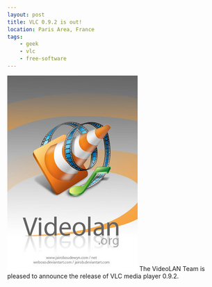 ```yaml
---
layout: post
title: VLC 0.9.2 is out!
location: Paris Area, France
tags:
    - geek
    - vlc
    - free-software
---
```


<img src="/assets/images/blog/VLC/VLC_2.jpg" alt="" />  
The VideoLAN Team is pleased to announce the release of VLC media player 0.9.2.
